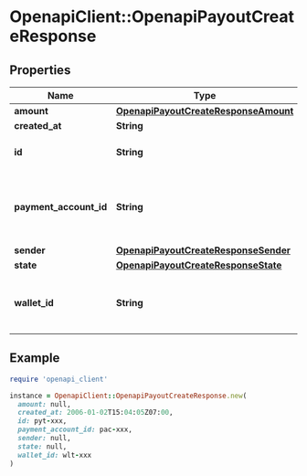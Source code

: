 # OpenapiClient::OpenapiPayoutCreateResponse

## Properties

| Name | Type | Description | Notes |
| ---- | ---- | ----------- | ----- |
| **amount** | [**OpenapiPayoutCreateResponseAmount**](OpenapiPayoutCreateResponseAmount.md) |  | [optional] |
| **created_at** | **String** |  | [optional] |
| **id** | **String** | The payout unique identifier | [optional] |
| **payment_account_id** | **String** | The recipient payment account receiving funds | [optional] |
| **sender** | [**OpenapiPayoutCreateResponseSender**](OpenapiPayoutCreateResponseSender.md) |  | [optional] |
| **state** | [**OpenapiPayoutCreateResponseState**](OpenapiPayoutCreateResponseState.md) |  | [optional] |
| **wallet_id** | **String** | The wallet ID from which the money will disburse | [optional] |

## Example

```ruby
require 'openapi_client'

instance = OpenapiClient::OpenapiPayoutCreateResponse.new(
  amount: null,
  created_at: 2006-01-02T15:04:05Z07:00,
  id: pyt-xxx,
  payment_account_id: pac-xxx,
  sender: null,
  state: null,
  wallet_id: wlt-xxx
)
```


